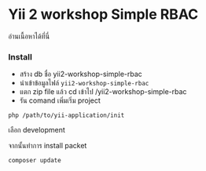 Yii 2 workshop Simple RBAC
===============================

อ่านเนื้อหาได้ที่นี่
### Install
- สร้าง db ชื่อ yii2-workshop-simple-rbac
- นำเข้าข้อมูลไฟล์ `yii2-workshop-simple-rbac`
- แตก zip file แล้ว cd เข้าไป /yii2-workshop-simple-rbac
- รัน comand เพิ่มเริ่ม project
```
php /path/to/yii-application/init
```
เลือก development

จากนั้นทำการ install packet
```
composer update
```
